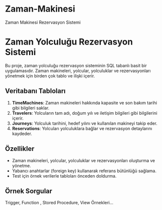 # Zaman-Makinesi
Zaman Makinesi Rezervasyon Sistemi
# Zaman Yolculuğu Rezervasyon Sistemi

Bu proje, zaman yolculuğu rezervasyon sisteminin SQL tabanlı basit bir uygulamasıdır. Zaman makineleri, yolcular, yolculuklar ve rezervasyonları yönetmek için birden çok tablo ve ilişki içerir.

## Veritabanı Tabloları

1. **TimeMachines**: Zaman makineleri hakkında kapasite ve son bakım tarihi gibi bilgileri saklar.
2. **Travelers**: Yolcuların tam adı, doğum yılı ve iletişim bilgileri gibi bilgilerini içerir.
3. **Journeys**: Yolculuk tarihini, hedef yılını ve kullanılan makineyi takip eder.
4. **Reservations**: Yolcuları yolculuklara bağlar ve rezervasyon detaylarını kaydeder.

## Özellikler
- Zaman makineleri, yolcular, yolculuklar ve rezervasyonları oluşturma ve yönetme.
- Yabancı anahtarlar (foreign key) kullanarak referans bütünlüğü sağlama.
- Test için örnek verilerle tabloları önceden doldurma.


## Örnek Sorgular
Trigger, Function , Stored Procedure, View Örnekleri...
